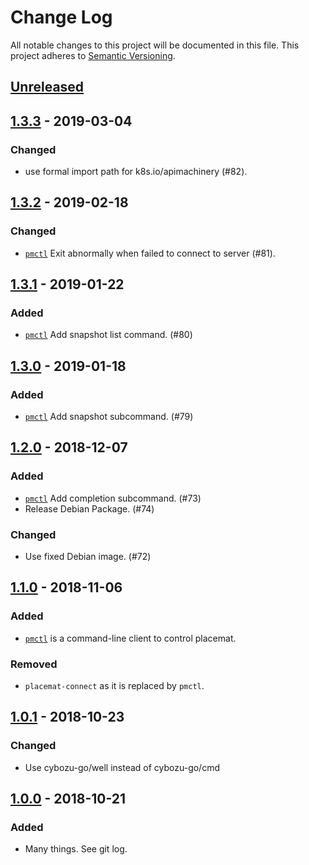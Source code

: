 # Change Log

All notable changes to this project will be documented in this file.
This project adheres to [Semantic Versioning](http://semver.org/).

## [Unreleased]

## [1.3.3] - 2019-03-04

### Changed
- use formal import path for k8s.io/apimachinery (#82).

## [1.3.2] - 2019-02-18

### Changed
- [`pmctl`](docs/pmctl.md) Exit abnormally when failed to connect to server (#81).

## [1.3.1] - 2019-01-22

### Added
- [`pmctl`](docs/pmctl.md) Add snapshot list command. (#80)

## [1.3.0] - 2019-01-18

### Added
- [`pmctl`](docs/pmctl.md) Add snapshot subcommand. (#79)

## [1.2.0] - 2018-12-07

### Added
- [`pmctl`](docs/pmctl.md) Add completion subcommand. (#73)
- Release Debian Package. (#74)

### Changed
- Use fixed Debian image. (#72)


## [1.1.0] - 2018-11-06

### Added
- [`pmctl`](docs/pmctl.md) is a command-line client to control placemat.

### Removed
- `placemat-connect` as it is replaced by `pmctl`.


## [1.0.1] - 2018-10-23
### Changed
- Use cybozu-go/well instead of cybozu-go/cmd

## [1.0.0] - 2018-10-21
### Added
- Many things.  See git log.

[Unreleased]: https://github.com/cybozu-go/placemat/compare/v1.3.3...HEAD
[1.3.3]: https://github.com/cybozu-go/placemat/compare/v1.3.2...v1.3.3
[1.3.2]: https://github.com/cybozu-go/placemat/compare/v1.3.1...v1.3.2
[1.3.1]: https://github.com/cybozu-go/placemat/compare/v1.3.0...v1.3.1
[1.3.0]: https://github.com/cybozu-go/placemat/compare/v1.2.0...v1.3.0
[1.2.0]: https://github.com/cybozu-go/placemat/compare/v1.1.0...v1.2.0
[1.1.0]: https://github.com/cybozu-go/placemat/compare/v1.0.1...v1.1.0
[1.0.1]: https://github.com/cybozu-go/placemat/compare/v1.0.0...v1.0.1
[1.0.0]: https://github.com/cybozu-go/placemat/compare/v0.1...v1.0.0
